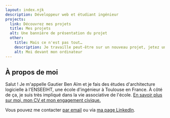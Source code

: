 ```yaml
---
layout: index.njk
description: Développeur web et étudiant ingénieur
projects:
  link: Découvrez mes projets
  title: Mes projets
  alt: Une bannière de présentation du projet
  other:
    title: Mais ce n'est pas tout…
    description: Je travaille peut-être sur un nouveau projet, jetez un œil sur mon GitHub !
    alt: Moi devant mon ordinateur
---
```


## À propos de moi

Salut ! Je m'appelle Gautier Ben Aïm et je fais des études d'architecture logicielle à l'ENSEEIHT, une école d'ingénieur à Toulouse en France. À côté de ça, je suis très impliqué dans la vie associative de l'école. [En savoir plus sur moi, mon CV et mon engagement civique.]({{'/about'|localizeurl}})

Vous pouvez me contacter [par email](mailto:) ou via [ma page LinkedIn](https://www.linkedin.com/in/gautier-ben-aim/).

